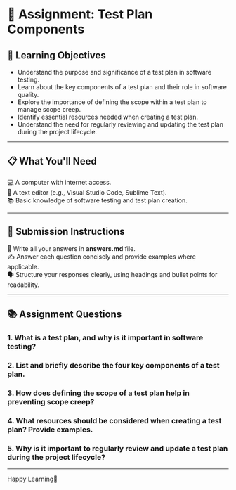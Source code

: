 # 📝 Assignment: Test Plan Components

## 🎯 Learning Objectives  
- Understand the purpose and significance of a test plan in software testing.  
- Learn about the key components of a test plan and their role in software quality.  
- Explore the importance of defining the scope within a test plan to manage scope creep.  
- Identify essential resources needed when creating a test plan.  
- Understand the need for regularly reviewing and updating the test plan during the project lifecycle.

---

## 📋 What You'll Need  
💻 A computer with internet access.  
📝 A text editor (e.g., Visual Studio Code, Sublime Text).  
📚 Basic knowledge of software testing and test plan creation.  

---

## 📝 Submission Instructions  
📂 Write all your answers in **answers.md** file.  
✍️ Answer each question concisely and provide examples where applicable.  
🗣️ Structure your responses clearly, using headings and bullet points for readability.  

---

## 📚 Assignment Questions  

### 1. What is a test plan, and why is it important in software testing?  

### 2. List and briefly describe the four key components of a test plan.  

### 3. How does defining the scope of a test plan help in preventing scope creep?  

### 4. What resources should be considered when creating a test plan? Provide examples.  

### 5. Why is it important to regularly review and update a test plan during the project lifecycle?  

---

Happy Learning🚀  